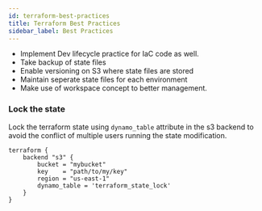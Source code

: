 ```yaml
---
id: terraform-best-practices
title: Terraform Best Practices
sidebar_label: Best Practices
---
```



- Implement Dev lifecycle practice for IaC code as well.
- Take backup of state files
- Enable versioning on S3 where state files are stored
- Maintain seperate state files for each environment
- Make use of workspace concept to better management.

### Lock the state
Lock the terraform state using ``dynamo_table`` attribute in the s3 backend to avoid the conflict of multiple users running the state modification.

```hcl
terraform { 
    backend "s3" {   
        bucket = "mybucket"
        key    = "path/to/my/key"
        region = "us-east-1" 
        dynamo_table = 'terraform_state_lock'
    }
}
```
